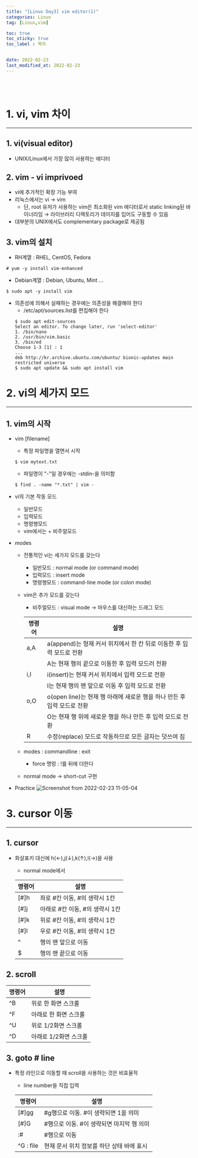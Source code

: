 ```yaml
---
title: "[Linux Day3] vim editor(1)"
categories: Linux
tag: [Linux,vim]

toc: true
toc_sticky: true
toc_label : 목차


date: 2022-02-23
last_modified_at: 2022-02-23
---
```

<br>
<br>

# 1. vi, vim 차이
---
## 1. vi(visual editor)
* UNIX/Linux에서 가장 많이 사용하는 에디터
  
## 2. vim - vi imprivoed
* vi에 추가적인 확장 기능 부여
* 리눅스에서는 vi → vim
    - 단, root 유저가 사용하는 vim은 최소화된 vim 에디터로서 static linking된 바이너리임 → 라이브러리 디렉토리가 데미지를 입어도 구동할 수 있음
* 대부분의 UNIX에서도 complementary package로 제공됨

## 3. vim의 설치
* RH계열 : RHEL, CentOS, Fedora
```
# yum -y install vim-enhanced
```
* Debian계열 : Debian, Ubuntu, Mint ...
```
$ sudo apt -y install vim
```
* 의존성에 의해서 실패하는 경우에는 의존성을 해결해야 한다
    - /etc/apt/sources.list를 편집해야 한다
    ```
    $ sudo apt edit-sources
    Select an editor. To change later, run 'select-editor'
    1. /bin/nano
    2. /usr/bin/vim.basic
    3. /bin/ed
    Choose 1-3 [1] : 1
    ...
    deb http://kr.archive.ubuntu.com/ubuntu/ bionic-updates main restricted universe
    $ sudo apt update && sudo apt install vim
    ```

# 2. vi의 세가지 모드
---
## 1. vim의 시작
* vim \[filename]
    - 특정 파일명을 열면서 시작
    ```
    $ vim mytext.txt
    ```

    - 파일명이 "-"일 경우에는 -stdin-을 의미함
    ```
    $ find . -name "*.txt" | vim -
    ```

* vi의 기본 작동 모드
    -  일반모드
    -  입력모드
    -  명령행모드
    -  vim에서는 + 비주얼모드
* modes
    - 전통적인 vi는 세가지 모드를 갖는다
        + 일반모드 : normal mode (or command mode)
        + 입력모드 : insert mode
        + 명령행모드 : command-line mode (or colon mode) 
    - vim은 추가 모드를 갖는다 
        + 비주얼모드 : visual mode → 마우스를 대신하는 드래그 모드 

        |명령어|설명|
        |---|---|
        |a,A|a(append)는 형재 커서 위치에서 한 칸 뒤로 이동한 후 입력 모드로 전환|
        ||A는 현재 행의 끝으로 이동한 후 입력 모드러 전환|
        |i,I|i(insert)는 현재 커서 위치에서 입력 모드로 전환|
        ||I는 현재 행의 맨 앞으로 이동 후 입력 모드로 전환|
        |o,O|o(open line)는 현재 행 아래에 새로운 행을 하나 만든 후 입력 모드로 전환|
        ||O는 현재 행 위에 새로운 행을 하나 만든 후 입력 모드로 전환|
        |R|수정(replace) 모드로 작동하므로 모든 글자는 덧쓰여 짐|

    - modes : commandline : exit
        + force 명렁 : !를 뒤에 더한다
    - normal mode → short-cut 구현

* Practice
![Screenshot from 2022-02-23 11-05-04](https://user-images.githubusercontent.com/58837749/155295151-d731fc4e-5ecb-486b-877c-e9a06532b0c2.png)


# 3. cursor 이동
---
## 1. cursor
* 화살표키 대신에 h(←),j(↓),k(↑),l(→)을 사용
    - normal mode에서

    |명령어|설명|
    |---|---|
    |[#]h|좌로 #칸 이동, #의 생략시 1칸|
    |[#]j|아래로 #칸 이동, #의 생략시 1칸|
    |[#]k|위로 #칸 이동, #의 생략시 1칸|
    |[#]l|우로 #칸 이동, #의 생략시 1칸|
    |^|행의 맨 앞으로 이동|
    |$|행의 맨 끝으로 이동|

## 2. scroll

|명령어|설명|
|---|---|
|^B|위로 한 화면 스크롤|
|^F|아래로 한 화면 스크롤|
|^U|위로 1/2화면 스크롤|
|^D|아래로 1/2화면 스크롤|

## 3. goto # line
* 특정 라인으로 이동할 때 scroll을 사용하는 것은 비효율적
    - line number을 직접 입력 

    |명령어|설명|
    |---|---|
    |[#]gg|#g행으로 이동. #이 생략되면 1을 의미|
    |[#]G|#행으로 이동. #이 생략되면 마지막 행 의미|
    |:#|#행으로 이동|
    |^G : file|현재 문서 위치 정보를 하단 상태 바에 표시| 

